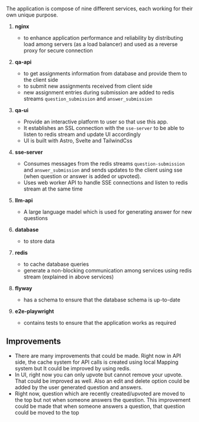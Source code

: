 The application is compose of nine different services, each working for their own unique purpose.

1. **nginx**

   - to enhance application performance and reliability by distributing load among servers (as a load balancer) and used as a reverse proxy for secure connection

2. **qa-api**

   - to get assignments information from database and provide them to the client side
   - to submit new assignments received from client side
   - new assignment entries during submission are added to redis streams `question_submission` and `answer_submission`

3. **qa-ui**

   - Provide an interactive platform to user so that use this app.
   - It establishes an SSL connection with the `sse-server` to be able to listen to redis stream and update UI accordingly
   - UI is built with Astro, Svelte and TailwindCss

4. **sse-server**

   - Consumes messages from the redis streams `question-submission` and `answer_submission` and sends updates to the client using sse (when question or answer is added or upvoted).
   - Uses web worker API to handle SSE connections and listen to redis stream at the same time

5. **llm-api**

   - A large language madel which is used for generating answer for new questions

6. **database**

   - to store data

7. **redis**

   - to cache database queries
   - generate a non-blocking communication among services using redis stream (explained in above services)

8. **flyway**

   - has a schema to ensure that the database schema is up-to-date

9. **e2e-playwright**
   - contains tests to ensure that the application works as required


## Improvements

- There are many improvements that could be made. Right now in API side, the cache system for API calls is created using local Mapping system but It could be improved by using redis. 
- In UI, right now you can only upvote but cannot remove your upvote. That could be improved as well. Also an edit and delete option could be added by the user generated question and answers. 
- Right now, question which are recently created/upvoted are moved to the top but not when someone answers the question. This improvement could be made that when someone answers a question, that question could be moved to the top
